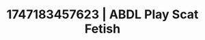 ---
categories:
- Dirty inner voice
- Anal play
- NSFW AI art
- Kinky fairytales
- Anime
image: /assets/images/1747183457623.jpg
layout: post
seo:
  description: Featured content with artistic ABDL Play, Scat Fetish. HD images available.
  keywords: ABDL Play, Scat Fetish
  og_image: /assets/images/1747183457623.jpg
  schema_type: VisualArtwork
tags:
- ABDL Play
- Scat Fetish
- '#1747183457623'
title: 1747183457623 | ABDL Play Scat Fetish
---